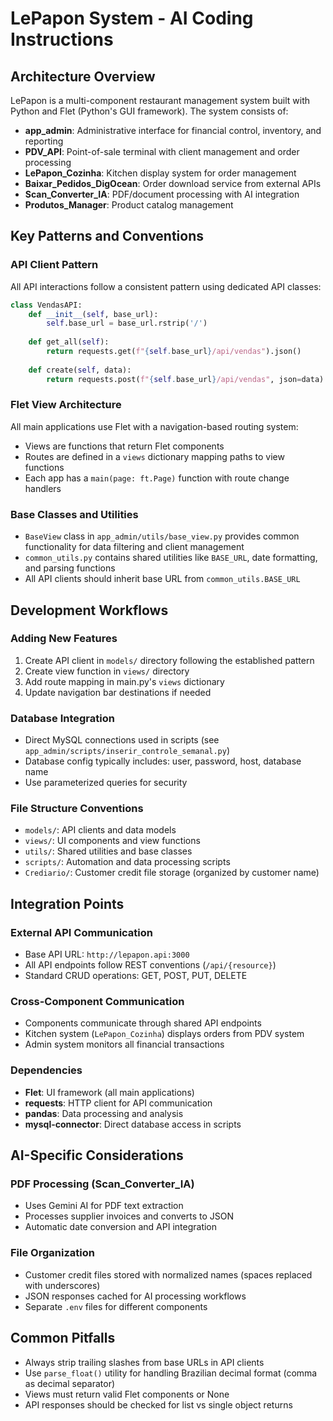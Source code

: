 # LePapon System - AI Coding Instructions

## Architecture Overview

LePapon is a multi-component restaurant management system built with Python and Flet (Python's GUI framework). The system consists of:

- **app_admin**: Administrative interface for financial control, inventory, and reporting
- **PDV_API**: Point-of-sale terminal with client management and order processing
- **LePapon_Cozinha**: Kitchen display system for order management
- **Baixar_Pedidos_DigOcean**: Order download service from external APIs
- **Scan_Converter_IA**: PDF/document processing with AI integration
- **Produtos_Manager**: Product catalog management

## Key Patterns and Conventions

### API Client Pattern
All API interactions follow a consistent pattern using dedicated API classes:
```python
class VendasAPI:
    def __init__(self, base_url):
        self.base_url = base_url.rstrip('/')
    
    def get_all(self):
        return requests.get(f"{self.base_url}/api/vendas").json()
    
    def create(self, data):
        return requests.post(f"{self.base_url}/api/vendas", json=data).json()
```

### Flet View Architecture
All main applications use Flet with a navigation-based routing system:
- Views are functions that return Flet components
- Routes are defined in a `views` dictionary mapping paths to view functions
- Each app has a `main(page: ft.Page)` function with route change handlers

### Base Classes and Utilities
- `BaseView` class in `app_admin/utils/base_view.py` provides common functionality for data filtering and client management
- `common_utils.py` contains shared utilities like `BASE_URL`, date formatting, and parsing functions
- All API clients should inherit base URL from `common_utils.BASE_URL`

## Development Workflows

### Adding New Features
1. Create API client in `models/` directory following the established pattern
2. Create view function in `views/` directory
3. Add route mapping in main.py's `views` dictionary
4. Update navigation bar destinations if needed

### Database Integration
- Direct MySQL connections used in scripts (see `app_admin/scripts/inserir_controle_semanal.py`)
- Database config typically includes: user, password, host, database name
- Use parameterized queries for security

### File Structure Conventions
- `models/`: API clients and data models
- `views/`: UI components and view functions  
- `utils/`: Shared utilities and base classes
- `scripts/`: Automation and data processing scripts
- `Crediario/`: Customer credit file storage (organized by customer name)

## Integration Points

### External API Communication
- Base API URL: `http://lepapon.api:3000`
- All API endpoints follow REST conventions (`/api/{resource}`)
- Standard CRUD operations: GET, POST, PUT, DELETE

### Cross-Component Communication
- Components communicate through shared API endpoints
- Kitchen system (`LePapon_Cozinha`) displays orders from PDV system
- Admin system monitors all financial transactions

### Dependencies
- **Flet**: UI framework (all main applications)
- **requests**: HTTP client for API communication
- **pandas**: Data processing and analysis
- **mysql-connector**: Direct database access in scripts

## AI-Specific Considerations

### PDF Processing (Scan_Converter_IA)
- Uses Gemini AI for PDF text extraction
- Processes supplier invoices and converts to JSON
- Automatic date conversion and API integration

### File Organization
- Customer credit files stored with normalized names (spaces replaced with underscores)
- JSON responses cached for AI processing workflows
- Separate `.env` files for different components

## Common Pitfalls
- Always strip trailing slashes from base URLs in API clients
- Use `parse_float()` utility for handling Brazilian decimal format (comma as decimal separator)
- Views must return valid Flet components or None
- API responses should be checked for list vs single object returns